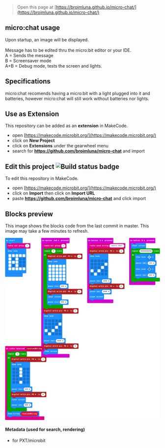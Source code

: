 
> Open this page at [https://broimluna.github.io/micro-chat/](https://broimluna.github.io/micro-chat/)

## micro:chat usage

Upon startup, an image will be displayed.
<br>
<br>
Message has to be edited thru the micro:bit editor or your IDE.
<br>
A = Sends the message
<br>
B = Screensaver mode
<br>
A+B = Debug mode, tests the screen and lights.

## Specifications

micro:chat recomends having a micro:bit with a light plugged into it and batteries, however micro:chat will still work without batteries nor lights.


## Use as Extension

This repository can be added as an **extension** in MakeCode.

* open [https://makecode.microbit.org/](https://makecode.microbit.org/)
* click on **New Project**
* click on **Extensions** under the gearwheel menu
* search for **https://github.com/broimluna/micro-chat** and import

## Edit this project ![Build status badge](https://github.com/broimluna/micro-chat/workflows/MakeCode/badge.svg)

To edit this repository in MakeCode.

* open [https://makecode.microbit.org/](https://makecode.microbit.org/)
* click on **Import** then click on **Import URL**
* paste **https://github.com/broimluna/micro-chat** and click import

## Blocks preview

This image shows the blocks code from the last commit in master.
This image may take a few minutes to refresh.

![A rendered view of the blocks](https://github.com/broimluna/micro-chat/raw/master/.github/makecode/blocks.png)

#### Metadata (used for search, rendering)

* for PXT/microbit
<script src="https://makecode.com/gh-pages-embed.js"></script><script>makeCodeRender("{{ site.makecode.home_url }}", "{{ site.github.owner_name }}/{{ site.github.repository_name }}");</script>


